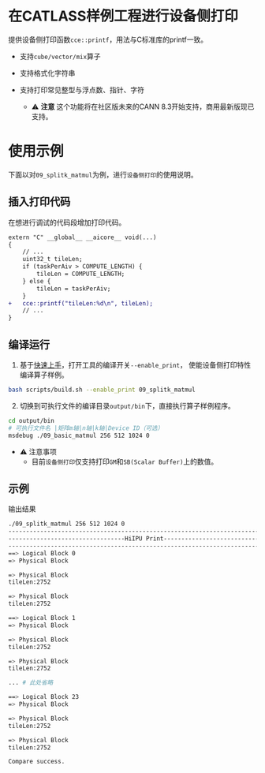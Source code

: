 # 在CATLASS样例工程进行设备侧打印

提供设备侧打印函数`cce::printf`，用法与C标准库的printf一致。

- 支持`cube/vector/mix`算子
- 支持格式化字符串
- 支持打印常见整型与浮点数、指针、字符

  - ⚠️ **注意** 这个功能将在社区版未来的CANN 8.3开始支持，商用最新版现已支持。

# 使用示例

下面以对`09_splitk_matmul`为例，进行`设备侧打印`的使用说明。

## 插入打印代码

在想进行调试的代码段增加打印代码。

```diff
extern "C" __global__ __aicore__ void(...)
{
    // ...
    uint32_t tileLen;
    if (taskPerAiv > COMPUTE_LENGTH) {
        tileLen = COMPUTE_LENGTH;
    } else {
        tileLen = taskPerAiv;
    }
+   cce::printf("tileLen:%d\n", tileLen);
    // ...
}
```

## 编译运行

1. 基于[快速上手](../../README.md#快速上手)，打开工具的编译开关`--enable_print`， 使能设备侧打印特性编译算子样例。

```bash
bash scripts/build.sh --enable_print 09_splitk_matmul
```

2. 切换到可执行文件的编译目录`output/bin`下，直接执行算子样例程序。

```bash
cd output/bin
# 可执行文件名 |矩阵m轴|n轴|k轴|Device ID（可选）
msdebug ./09_basic_matmul 256 512 1024 0
```

- ⚠ 注意事项
  - 目前`设备侧打印`仅支持打印`GM`和`SB(Scalar Buffer)`上的数值。

## 示例

输出结果

```bash
./09_splitk_matmul 256 512 1024 0
-----------------------------------------------------------------------------
---------------------------------HiIPU Print---------------------------------
-----------------------------------------------------------------------------
==> Logical Block 0
=> Physical Block

=> Physical Block
tileLen:2752

=> Physical Block
tileLen:2752

==> Logical Block 1
=> Physical Block

=> Physical Block
tileLen:2752

=> Physical Block
tileLen:2752

... # 此处省略

==> Logical Block 23
=> Physical Block

=> Physical Block
tileLen:2752

=> Physical Block
tileLen:2752

Compare success.
```
